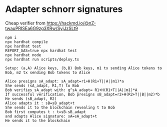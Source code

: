 # Adapter schnorr signatures 
Cheap verifier from https://hackmd.io/@nZ-twauPRISEa6G9zg3XRw/SyjJzSLt9

```shell
npm i 
npx hardhat compile
npx hardhat test
REPORT_GAS=true npx hardhat test
npx hardhat node
npx hardhat run scripts/deploy.ts
```


```shell
Setup: (a,A) Alice keys, (b,B) Bob keys, m1 tx sending Alice tokens to Bob, m2 tx sending Bob tokens to Alice

Alice presigns sA_adapt: sA_adapt=r1+H(R1+T||A||m1)*a
She sends (sA_adapt, R1,T) to Bob
Bob verifies sA_adapt with: g^sA_adapt= R1+H(R1+T||A||m1)*A
If successful verification, Bob presigns sB_adapt=r2+H(R2+T||B||m2)*b
He sends (sB_adapt, R2)
Alice adapts it : sB=sB_adapt+t
She sends it to the blockchain revealing t to Bob
Bob first computes t : t=sB-sB_adapt
and adapts Alice signature: sA=sA_adapt+t
He sends it to the blockchain



```
